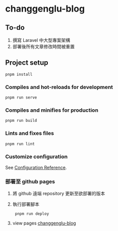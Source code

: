 # changgenglu-blog

## To-do

1. 撰寫 Laravel 中大型專案架構
2. 部署後所有文章修改時間被重置

## Project setup

```
pnpm install
```

### Compiles and hot-reloads for development

```
pnpm run serve
```

### Compiles and minifies for production

```
pnpm run build
```

### Lints and fixes files

```
pnpm run lint
```

### Customize configuration

See [Configuration Reference](https://cli.vuejs.org/config/).

### 部署至 github pages

1. 將 github 遠端 repository 更新至欲部署的版本
2. 執行部署腳本

   ```shell
    pnpm run deploy
   ```

3. view pages [changgenglu-blog](https://changgenglu.github.io/changgenglu-blog/)
